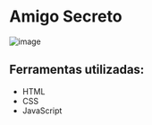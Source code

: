 # Amigo Secreto
![image](https://github.com/user-attachments/assets/d76e8c83-ad33-43b9-b2e6-0a0354528230)
## Ferramentas utilizadas:
* HTML
* CSS
* JavaScript
